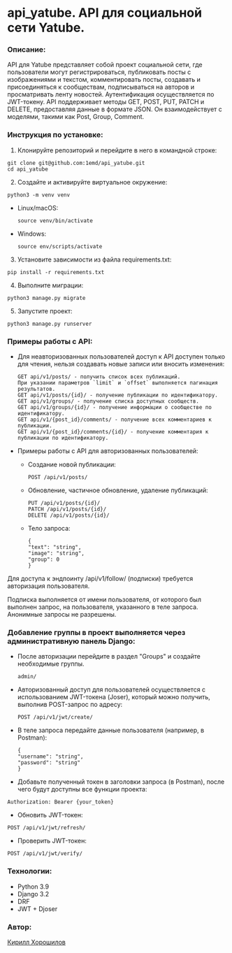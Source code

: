 # api_yatube. API для социальной сети Yatube.

### Описание:

API для Yatube представляет собой проект социальной сети, где пользователи могут регистрироваться, публиковать посты с изображениями и текстом, комментировать посты, создавать и присоединяться к сообществам, подписываться на авторов и просматривать ленту новостей. Аутентификация осуществляется по JWT-токену. API поддерживает методы GET, POST, PUT, PATCH и DELETE, предоставляя данные в формате JSON. Он взаимодействует с моделями, такими как Post, Group, Comment.

### Инструкция по установке:

1. Клонируйте репозиторий и перейдите в него в командной строке:
  ```
  git clone git@github.com:1emd/api_yatube.git
  cd api_yatube
  ```
2. Создайте и активируйте виртуальное окружение:
  ```
  python3 -m venv venv
  ```
- Linux/macOS:

  ```
  source venv/bin/activate
  ```

- Windows:
  ```
  source env/scripts/activate
  ```

3. Установите зависимости из файла requirements.txt:
  ```
  pip install -r requirements.txt
  ```

4. Выполните миграции:
  ```
  python3 manage.py migrate
  ```

5. Запустите проект:
  ```
  python3 manage.py runserver
  ```

### Примеры работы с API:

- Для неавторизованных пользователей доступ к API доступен только для чтения, нельзя создавать новые записи или вносить изменения:
  ```
  GET api/v1/posts/ - получить список всех публикаций.
  При указании параметров `limit` и `offset` выполняется пагинация результатов.
  GET api/v1/posts/{id}/ - получение публикации по идентификатору.
  GET api/v1/groups/ - получение списка доступных сообществ.
  GET api/v1/groups/{id}/ - получение информации о сообществе по идентификатору.
  GET api/v1/{post_id}/comments/ - получение всех комментариев к публикации.
  GET api/v1/{post_id}/comments/{id}/ - получение комментария к публикации по идентификатору.
  ```

- Примеры работы с API для авторизованных пользователей:
   - Создание новой публикации:
     ```
     POST /api/v1/posts/
     ```
   - Обновление, частичное обновление, удаление публикаций:
     ```
     PUT /api/v1/posts/{id}/
     PATCH /api/v1/posts/{id}/
     DELETE /api/v1/posts/{id}/
     
     ```
  - Тело запроса:
    ```
    {
    "text": "string",
    "image": "string",
    "group": 0
    }
    ```
Для доступа к эндпоинту /api/v1/follow/ (подписки) требуется авторизация пользователя.

Подписка выполняется от имени пользователя, от которого был выполнен запрос, на пользователя, указанного в теле запроса. Анонимные запросы не разрешены.

### Добавление группы в проект выполняется через административную панель Django:

- После авторизации перейдите в раздел "Groups" и создайте необходимые группы.
  ```
  admin/
  ```
  
- Авторизованный доступ для пользователей осуществляется с использованием JWT-токена (Joser), который можно получить, выполнив POST-запрос по адресу:
  ```
  POST /api/v1/jwt/create/
  ```
  
- В теле запроса передайте данные пользователя (например, в Postman):
  ```
  {
  "username": "string",
  "password": "string"
  }
  ```
  
- Добавьте полученный токен в заголовки запроса (в Postman), после чего будут доступны все функции проекта:
```
Authorization: Bearer {your_token}
```

- Обновить JWT-токен:
```
POST /api/v1/jwt/refresh/
```

- Проверить JWT-токен:
```
POST /api/v1/jwt/verify/
```

### Технологии:

- Python 3.9
- Django 3.2
- DRF 
- JWT + Djoser

### Автор:
[Кирилл Хорошилов](https://github.com/1emd)
